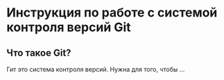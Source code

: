 # **Инструкция по работе с системой контроля версий Git**

## Что такое Git?

Гит это система контроля версий. Нужна для того, чтобы ...